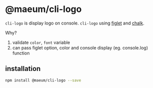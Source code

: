 # @maeum/cli-logo

`cli-logo` is display logo on console. `cli-logo` using [figlet](https://github.com/patorjk/figlet.js) and [chalk](https://github.com/chalk/chalk).

Why?

1. validate `color`, `font` variable
2. can pass figlet option, color and console display (eg. console.log) function

## installation

```bash
npm install @maeum/cli-logo --save
```
